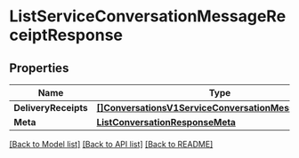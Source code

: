 # ListServiceConversationMessageReceiptResponse

## Properties

Name | Type | Description | Notes
------------ | ------------- | ------------- | -------------
**DeliveryReceipts** | [**[]ConversationsV1ServiceConversationMessageReceipt**](ConversationsV1ServiceConversationMessageReceipt.md) |  |[optional] 
**Meta** | [**ListConversationResponseMeta**](ListConversationResponseMeta.md) |  |[optional] 

[[Back to Model list]](../README.md#documentation-for-models) [[Back to API list]](../README.md#documentation-for-api-endpoints) [[Back to README]](../README.md)


